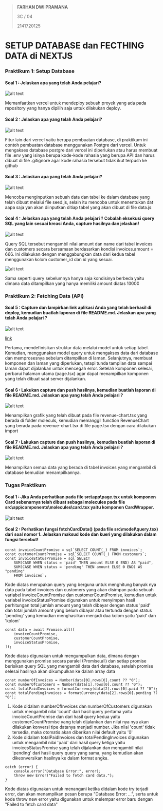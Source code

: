 > **FARHAN DWI PRAMANA**
>
> 3C / 04
>
> 2141720125

# SETUP DATABASE dan FECTHING DATA di NEXTJS

### Praktikum 1: Setup Database

#### Soal 1 : Jelaskan apa yang telah Anda pelajari?

![alt text](docs/prak1-soal1.png)

Memanfaatkan vercel untuk mendeploy sebuah proyek yang ada pada repository yang hanya dipilih saja untuk dilakukan deploy.

#### Soal 2 : Jelaskan apa yang telah Anda pelajari?

![alt text](docs/prak1-soal2.png)

Fitur lain dari vercel yaitu berupa pembuatan database, di praktikum ini contoh pembuatan database menggunakan Postgre dari vercel. Untuk mengakses database postgre dari vercel ini diperlukan atau harus membuat file .env yang isinya berupa kode-kode rahasia yang berupa API dan harus dibuat di file .gitignore agar kode rahasia tersebut tidak ikut terpush ke github

#### Soal 3 : Jelaskan apa yang telah Anda pelajari?

![alt text](docs/prak1-soal3.png)

Mencoba menginputkan sebuah data dan tabel ke dalam database yang telah dibuat melalui file seed.js, selain itu mencoba untuk menentukan dat aapa saja yan akan diinputkan ditiap tabel yang akan dibuat di file data.js

#### Soal 4 : Jelaskan apa yang telah Anda pelajari ? Cobalah eksekusi query SQL yang lain sesuai kreasi Anda, capture hasilnya dan jelaskan!

![alt text](docs/prak1-soal4.png)

Query SQL tersebut mengambil nilai amount dan name dari tabel invoices dan customers secara bersamaan berdasarkan kondisi invoices.amount = 666. Ini dilakukan dengan menggabungkan data dari kedua tabel menggunakan kolom customer_id dan id yang sesuai.

![alt text](docs/prak1-soal4.png)

Sama seperti query sebelumnya hanya saja kondisinya berbeda yaitu dimana data ditampilkan yang hanya memiliki amount diatas 10000

### Praktikum 2: Fetching Data (API)

#### Soal 5 : Capture dan lampirkan link aplikasi Anda yang telah berhasil di deploy, kemudian buatlah laporan di file README.md. Jelaskan apa yang telah Anda pelajari ?

![alt text](docs/prak2-soal5.png)

[link](http://localhost:3000/)

Pertama, mendefinisikan struktur data melalui model untuk setiap tabel. Kemudian, menggunakan model query untuk mengakses data dari database dan memprosesnya sebelum ditampilkan di laman. Selanjutnya, membuat komponen dan laman yang diperlukan, tetapi tunda tampilan data sampai laman dapat dijalankan untuk mencegah error. Setelah komponen selesai, perbarui halaman utama (page.tsx) agar dapat menampilkan komponen yang telah dibuat saat server dijalankan.

#### Soal 6 : Lakukan capture dan push hasilnya, kemudian buatlah laporan di file README.md. Jelaskan apa yang telah Anda pelajari ?

![alt text](docs/prak2-soal6.png)

Menampilkan grafik yang telah dibuat pada file revenue-chart.tsx yang berada di folder moleculs, kemudian memanggil function RevenueChart yang berada pada revenue-chart.tsx di file page.tsx dengan cara dilakukan import

#### Soal 7 : Lakukan capture dan push hasilnya, kemudian buatlah laporan di file README.md. Jelaskan apa yang telah Anda pelajari ?

![alt text](docs/prak2-soal7.png)

Menampilkan semua data yang berada di tabel invoices yang mengambil di database kemudian menampilkannya.

### Tugas Praktikum

#### Soal 1 : Jika Anda perhatikan pada file src\app\page.tsx untuk komponen Card sebenarnya telah dibuat sebagai molecules pada file src\app\components\molecules\card.tsx yaitu komponen CardWrapper.

![alt text](docs/tugas-soal1.png)

#### Soal 2 : Perhatikan fungsi fetchCardData() (pada file src\model\query.tsx) dari soal nomor 1. Jelaskan maksud kode dan kueri yang dilakukan dalam fungsi tersebut!

```
const invoiceCountPromise = sql`SELECT COUNT(_) FROM invoices`;
const customerCountPromise = sql`SELECT COUNT(_) FROM customers`;
const invoiceStatusPromise = sql`SELECT
    SUM(CASE WHEN status = 'paid' THEN amount ELSE 0 END) AS "paid",
    SUM(CASE WHEN status = 'pending' THEN amount ELSE 0 END) AS "pending"
    FROM invoices`;
```

Kode diatas merupakan query yang berguna untuk menghitung banyak nya data pada tabel invoices dan customers yang akan disimpan pada sebuah variabel invoiceCountPromise dan customerCountPromise, kemudian untuk variabel invoiceStatusPromise digunakan untuk menyimpan hasil perhitungan total jumlah amount yang telah dibayar dengan status 'paid' dan total jumlah amount yang belum dibayar atau tertunda dengan status 'pending' yang kemudian menghasilkan menjadi dua kolom yaitu 'paid' dan 'kolom'

```
const data = await Promise.all([
    invoiceCountPromise,
    customerCountPromise,
    invoiceStatusPromise,
]);

```

Kode diatas digunakan untuk mengumpulkan data, dimana dengan menggunakan promise secara paralel (Promise.all) dan setiap promise berisikan query SQL yang mengambil data dari database, setelah promise selesai hasilnya akan dikumpulkan ke dalam array data

```
const numberOfInvoices = Number(data[0].rows[0].count ?? "0");
const numberOfCustomers = Number(data[1].rows[0].count ?? "0");
const totalPaidInvoices = formatCurrency(data[2].rows[0].paid ?? "0");
const totalPendingInvoices = formatCurrency(data[2].rows[0].pending ?? "0");

```

1. Kode didalam numberOfInvoices dan numberOfCustomers digunakan untuk mengambil nilai 'count' dari hasil query pertama yaitu invoiceCountPromise dan dari hasil query kedua yaitu customerCountPromise yang telah dijalankan dan nilai nya nya akan dilakukan konversi tipe datanya menjadi number. Jika nilai 'count' tidak tersedia, maka otomatis akan diberikan nilai default yaitu '0'
2. Kode didalam totalPaidInvoices dan totalPendingInvoices digunakan untuk mengambil nilai 'paid' dari hasil query ketiga yaitu invoicesStatusPromise yang telah dijalankan dan mengambil nilai 'pending' dari hasil query query yang sama, yang kemudian akan dikeonversikan hasilnya ke dalam format angka.

```
catch (error) {
    console.error("Database Error:", error);
    throw new Error("Failed to fetch card data.");
}
```

Kode diatas digunakan untuk menangani ketika didalam kode try terjadi error, dan akan menampilkan pesan berupa "Database Error: ...", serta untuk kode throw new error yaitu digunakan untuk melempar error baru dengan "Failed to fetch card data"
